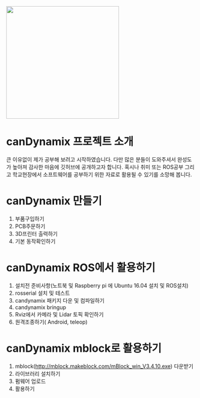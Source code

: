 <img src="https://github.com/canrobot/canDynamix/blob/master/canDynamix_mblock/canDynamix.png?raw=true" width="300">

# canDynamix 프로젝트 소개
  
  큰 이유없이 제가 공부해 보려고 시작하였습니다. 다만 많은 분들이 도와주셔서 완성도가 높아져 감사한 마음에 깃허브에 공개하고자 합니다.
  혹시나 취미 또는 ROS공부 그리고 학교현장에서 소프트웨어를 공부하기 위한 자료로 활용될 수 있기를 소망해 봅니다.


# canDynamix 만들기

 1. 부품구입하기
 2. PCB주문하기
 3. 3D프린터 출력하기
 4. 기본 동작확인하기
 

# canDynamix ROS에서 활용하기

  1. 설치전 준비사항(노트북 및 Raspberry pi 에 Ubuntu 16.04 설치 및 ROS설치)
  2. rosserial 설치 및 테스트
  3. candynamix 패키지 다운 및 컴파일하기
  4. candynamix bringup
  5. Rviz에서 카메라 및 Lidar 토픽 확인하기
  6. 원격조종하기( Android, teleop)

# canDynamix mblock로 활용하기
  
  1. mblock(http://mblock.makeblock.com/mBlock_win_V3.4.10.exe) 다운받기
  2. 라이브러리 설치하기
  3. 펌웨어 업로드
  4. 활용하기
